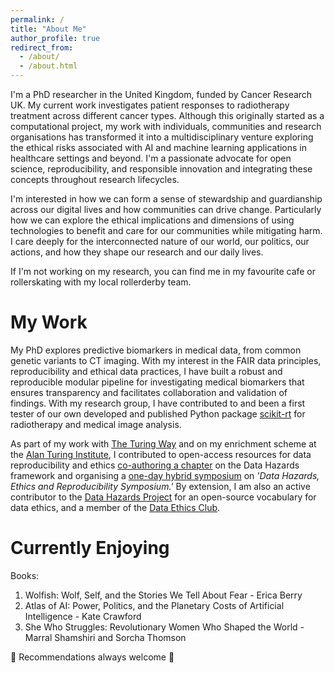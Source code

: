 ```yaml
---
permalink: /
title: "About Me"
author_profile: true
redirect_from: 
  - /about/
  - /about.html
---
```




I'm a PhD researcher in the United Kingdom, funded by Cancer Research UK. My current work investigates patient responses to radiotherapy treatment across different cancer types. Although this originally started as a computational project, my work with individuals, communities and research organisations has transformed it into a multidisciplinary venture exploring the ethical risks associated with AI and machine learning applications in healthcare settings and beyond. I'm a passionate advocate for open science, reproducibility, and responsible innovation and integrating these concepts throughout research lifecycles. 

I'm interested in how we can form a sense of stewardship and guardianship across our digital lives and how communities can drive change. Particularly how we can explore the ethical implications and dimensions of using technologies to benefit and care for our communities while mitigating harm. I care deeply for the interconnected nature of our world, our politics, our actions, and how they shape our research and our daily lives. 

If I'm not working on my research, you can find me in my favourite cafe or rollerskating with my local rollerderby team. 


My Work 
=============

My PhD explores predictive biomarkers in medical data, from common genetic variants to CT imaging. With my interest in the FAIR data principles, reproducibility and ethical data practices, I have built a robust and reproducible modular pipeline for investigating medical biomarkers that ensures transparency and facilitates collaboration and validation of findings. With my research group, I have contributed to and been a first tester of our own developed and published Python package [scikit-rt](https://scikit-rt.github.io/scikit-rt/) for radiotherapy and medical image analysis. 

As part of my work with [The Turing Way](https://www.turing.ac.uk/research/research-projects/turing-way) and on my enrichment scheme at the [Alan Turing Institute](https://www.turing.ac.uk/), I contributed to open-access resources for data reproducibility and ethics [co-authoring a chapter](https://book.the-turing-way.org/ethical-research/data-hazards) on the Data Hazards framework and organising a [one-day hybrid symposium](https://github.com/Susana465/der_symposium_20230310) on _'Data Hazards, Ethics and Reproducibility Symposium.'_ By extension, I am also an active contributor to the [Data Hazards Project](https://datahazards.com/) for an open-source vocabulary for data ethics, and a member of the [Data Ethics Club](https://dataethicsclub.com/). 

Currently Enjoying
===================

Books:
1. Wolfish: Wolf, Self, and the Stories We Tell About Fear - Erica Berry 
2. Atlas of AI: Power, Politics, and the Planetary Costs of Artificial Intelligence - Kate Crawford
3. She Who Struggles: Revolutionary Women Who Shaped the World - Marral Shamshiri and Sorcha Thomson

🌻 Recommendations always welcome 🌻




